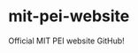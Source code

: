 # mit-pei-website

Official MIT PEI website GitHub!

<!-- Hey PEI! I'm editing the MIT PEI website here, using the Bootstrap "Mentor" Template (info at https://bootstrapmade.com/demo/Mentor/).

The home page of the website is the "index.html" file.
As you can see on the top left, the main branch is the "main" branch. This will be where all final updates/changes will be pushed for the final version of the website. I'll be making my edits/changes on my own branch, the "allygator" branch. It's good practice to do so this way so that if I ever mess up on my own branch, I always have the main branch's files saved on the cloud to revert to.

If you want to start editing the website or get the files on your computer, you can install git + link your Github on the Terminal and clone this repository onto your machine! More details on getting started would look something along these lines:

A good way to get started is this tutorial on Git/Github (https://youtu.be/SWYqp7iY_Tc). Here is also a cheat sheet of all the commands because there are so many, and it's nice to have at hand because it's better than memorizing everything haha: https://education.github.com/git-cheat-sheet-education.pdf.

After installing Git, making a Github account, and linking this account to your computer through Terminal (all shown in tutorial), *PLEASE LET ME KNOW YOUR GITHUB USERNAME, SO I CAN ADD YOU THE REPO SO YOU CAN COLLABORATE DIRECTLY ON THIS REPO.*

Afterwards, you would clone the mit-pei-website repo, create your own branch, and edit the code! Before you initialize and clone the repo, make sure that you are in the folder you want these files to get replicated to.

You would check which folder you are in by typing `pwd` and pressing enter on the Terminal. The path should print out. My Terminal would look like this, for example:
```
(base) allygator@Gators-MacBook-Air mit-pei-website % pwd     #the command I typed
/Users/allygator/Desktop/                                     # the output, which is the path of my current folder
```
So I'm in Desktop. Right where I would want my "mit-pei-website" repo to be cloned!

To initialize and clone this repo, I would execute these commands on the Terminal:
```
git clone https://github.com/allymhong/mit-pei-website.git    # this link should be found at the top of the Github page, under the "code" button. I normally
                                                              # use the http address.
```

And finally, if you want to create your own branch to create edits:
```
git branch allygator                     # replace "allygator" with your desired branch name; this will create a new LOCAL branch
git checkout allygator                   # this command will let you switch your workspace to that branch.
                                         # all further staging ("git add") and committing ("git commit") would take place in this branch
git push origin allygator                # pushing my local branch to a remote "allygator" branch, creating a remote allygator branch to push to
```


Basically, Git/Github lets us keep track of all our work and all the varying versions. When we commit our changes, we can always see what edits/changes have been made in reference to the last committed version – and we can always revert to this as Git keeps track of our version history. Having varying branches also helps when we have multiple people working on the same code, so that we can compare our branches/versions and "merge" our work when finalizing our code.


So there are multiple levels of version control. When I edit any documents in the "allygator" branch, I'm making these edits locally in my working directory.

To add any changes to my files to the staging area, I would:
```
git add --all                           # could just be "git add index.html" or whichever file you made edits in, but I like to do this
                                        # so I don't have to type each file name individually
```

So for now, Git isn't actually keeping track of any versions yet. We are adding files to the staging area to get ready to fully commit these changes to a version of our branch; in other words, Git will not have records of our changes until we commit these files. I'm not completely sure why we even `git add` in the first place, but I think it's just to take a step before committing.

To commit, I would type:
```
git commit -m "changed title to PEI"    # so if you just typed "git commit", it would take you to some weird Terminal text editor
                                        # to avoid this, I normally type "git commit -m ________" with a message in string format that follows so that
                                        # this would be the explanation of my git commit. It's kind of annoying sometimes that git requrires us to commit
                                        # with a message, but it's good practice to always state what changes we made (esp. when looking back to where we made
                                        # a specific change we might want to reverse).
```

This is a good depiction of what's going on:
![Depiction of Git Add/Commit](assets/img/git.png?raw=true)


So finally! Our local git repository is tracking these committed changes/versions! How do I get these edits to my remote *GitHub* repository?
For that, we'd push our changes to the remote repository. Before we do so we might have to pull the most recent version of that remote repo.
```
git pull origin allygator               # make sure I have all the most recent version of the remote allygator branch
git push origin allygator               # push my version and changes to the remote allygator branch
```

It's also good practice to
```
git fetch
```
every so often, which is how you make sure your local Git repo is keeping up with all the updated branches, commits, edits, etc. that your remote GitHub repo has. So if Marisa created a local AND remote branch "marisa", I wouldn't have access to these updates unless I `git fetch` this data.


Finally, when you're ready to make the big step by merging your branch into the main one, you would need to first checkout the main branch.
```
git checkout main                       # make sure you're on the main branch
git pull origin main                    # make sure you have the most recent version of the remote main branch
git merge allygator                     # merge the branch you've been working on to the main one! and it should work out fine unless there are conflicts within
                                        # merging, which should be figured out through GitHub
```

Thanks for reading thus far :) and sorry (again) for any confusions I may have caused from my wack tutorial lolol. The Git cheatsheet I linked to above should help with all of the functions necessary with Git! Thanks for reading :) -->
